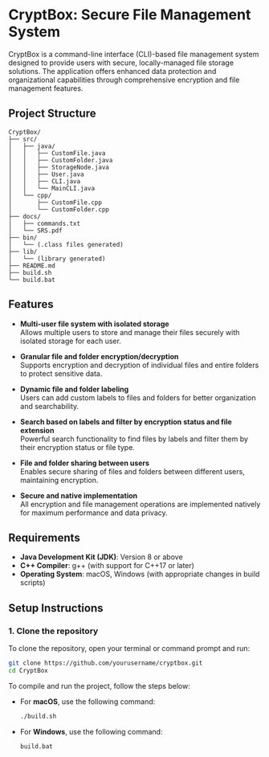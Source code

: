 # CryptBox: Secure File Management System

CryptBox is a command-line interface (CLI)-based file management system designed to provide users with secure, locally-managed file storage solutions. The application offers enhanced data protection and organizational capabilities through comprehensive encryption and file management features.

## Project Structure
```
CryptBox/
├── src/
│   ├── java/
│   │   ├── CustomFile.java
│   │   ├── CustomFolder.java
│   │   ├── StorageNode.java
│   │   ├── User.java
│   │   ├── CLI.java
│   │   └── MainCLI.java
│   └── cpp/
│       ├── CustomFile.cpp
│       └── CustomFolder.cpp
├── docs/
│   ├── commands.txt
│   └── SRS.pdf
├── bin/
│   └── (.class files generated)
├── lib/
│   └── (library generated)
├── README.md
├── build.sh
└── build.bat
```


## Features

- **Multi-user file system with isolated storage**  
  Allows multiple users to store and manage their files securely with isolated storage for each user.

- **Granular file and folder encryption/decryption**  
  Supports encryption and decryption of individual files and entire folders to protect sensitive data.

- **Dynamic file and folder labeling**  
  Users can add custom labels to files and folders for better organization and searchability.

- **Search based on labels and filter by encryption status and file extension**  
  Powerful search functionality to find files by labels and filter them by their encryption status or file type.

- **File and folder sharing between users**  
  Enables secure sharing of files and folders between different users, maintaining encryption.

- **Secure and native implementation**  
  All encryption and file management operations are implemented natively for maximum performance and data privacy.

## Requirements

- **Java Development Kit (JDK)**: Version 8 or above
- **C++ Compiler**: g++ (with support for C++17 or later)
- **Operating System**: macOS, Windows (with appropriate changes in build scripts)

## Setup Instructions

### 1. Clone the repository

To clone the repository, open your terminal or command prompt and run:

```bash
git clone https://github.com/yourusername/cryptbox.git
cd CryptBox
```
To compile and run the project, follow the steps below:

- For **macOS**, use the following command:
  ```bash
  ./build.sh
  ```
- For **Windows**, use the following command:
  ```bash
  build.bat
  ```
  
